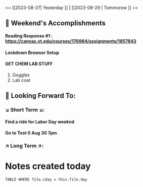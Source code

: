 << [[2023-08-27| Yesterday ]]  |  [[2023-08-29 | Tommorow ]] >>


## 📅 Weekend's Accomplishments

#### Reading Response #1 : https://canvas.vt.edu/courses/176984/assignments/1857843

#### Lockdown Browser Setup

#### GET CHEM LAB STUFF
1. Goggles 
2. Lab coat

## 🔮 Looking Forward To:

### ↘️ Short Term ↘️:

#### Find a ride for Labor Day weeknd

#### Go to Test 0 Aug 30 7pm 



### ↗️ Long Term ↗️:

# Notes created today
```dataview 
TABLE WHERE file.cday = this.file.day 
```



